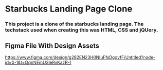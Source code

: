 # Starbucks Landing Page Clone
### This project is a clone of the starbucks landing page. The techstack used when creating this was HTML, CSS and jQUery. 

## Figma File With Design Assets

https://www.figma.com/design/g282EN23H0NIuFfsDgovfF/Untitled?node-id=0-1&t=QqnNEmU3leRvKazR-1